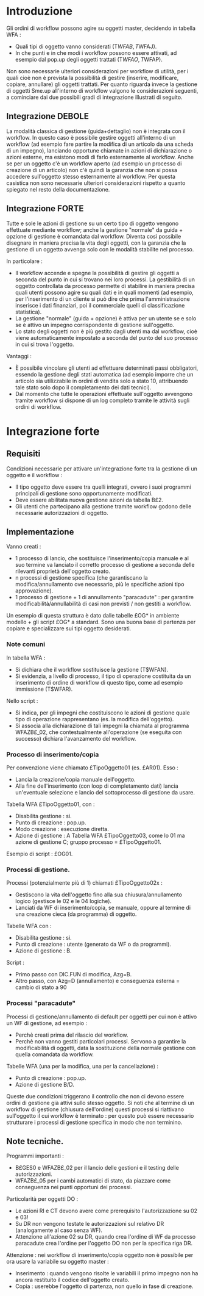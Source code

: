 # Introduzione

Gli ordini di workflow possono agire su oggetti master, decidendo in tabella WFA : 
 * Quali tipi di oggetto vanno considerati (T$WFAB, T$WFAJ).
 * In che punti e in che modi i workflow possono essere attivati, ad esempio dal pop.up degli oggetti trattati (T$WFAO, T$WFAP).

Non sono necessarie ulteriori considerazioni per workflow di utilità, per i quali cioè non è prevista la possibilità di gestire (inserire, modificare, copiare, annullare) gli oggetti trattati.
Per quanto riguarda invece la gestione di oggetti Sme.up all'interno di workflow valgono le considerazioni seguenti, a cominciare dai due possibili gradi di integrazione illustrati di seguito.

## Integrazione DEBOLE

La modalità classica di gestione (guida+dettaglio) non è integrata con il workflow.
In questo caso è possibile gestire oggetti all'interno di un workflow (ad esempio fare partire la modifica di un articolo da una scheda di un impegno), lanciando opportune chiamate in azioni di dichiarazione o azioni esterne, ma esistono modi di farlo esternamente al workflow.
Anche se per un oggetto c'è un workflow aperto (ad esempio un processo di creazione di un articolo) non c'è quindi la garanzia che non si possa accedere sull'oggetto stesso esternamente al workflow.
Per questa casistica non sono necessarie ulteriori considerazioni rispetto a quanto spiegato nel resto della documentazione.

## Integrazione FORTE

Tutte e sole le azioni di gestione su un certo tipo di oggetto vengono effettuate mediante workflow; anche la gestione "normale" da guida + opzione di gestione è comandata dal workflow.
Diventa così possibile disegnare in maniera precisa la vita degli oggetti, con la garanzia che la gestione di un oggetto avvenga solo con le modalità stabilite nel processo.

In particolare : 
 * Il workflow accende e spegne la possibilità di gestire gli oggetti a seconda del punto in cui si trovano nei loro processi. La gestibilità di un oggetto controllata da processo permette di stabilire in maniera precisa quali utenti possono agire su quali dati e in quali momenti (ad esempio, per l'inserimento di un cliente si può dire che prima l'amministrazione inserisce i dati finanziari, poi il commerciale quelli di classificazione statistica).
 * La gestione "normale" (guida + opzione) è attiva per un utente se e solo se è attivo un impegno corrispondente di gestione sull'oggetto.
 * Lo stato degli oggetti non è più gestito dagli utenti ma dal workflow, cioè viene automaticamente impostato a seconda del punto del suo processo in cui si trova l'oggetto.

Vantaggi : 
 * È possibile vincolare gli utenti ad effettuare determinati passi obbligatori, essendo la gestione degli stati automatica (ad esempio imporre che un articolo sia utilizzabile in ordini di vendita solo a stato 10, attribuendo tale stato solo dopo il completamento dei dati tecnici).
  * Dal momento che tutte le operazioni effettuate sull'oggetto avvengono tramite workflow si dispone di un log completo tramite le attività sugli ordini di workflow.

# Integrazione forte

## Requisiti

Condizioni necessarie per attivare un'integrazione forte tra la gestione di un oggetto e il workflow : 
 * Il tipo oggetto deve essere tra quelli integrati, ovvero i suoi programmi principali di gestione sono opportunamente modificati.
 * Deve essere abilitata nuova gestione azioni da tabella B£2.
 * Gli utenti che partecipano alla gestione tramite workflow godono delle necessarie autorizzazioni di oggetto.

## Implementazione

Vanno creati : 
 * 1 processo di lancio, che sostituisce l'inserimento/copia manuale e al suo termine va lanciato il corretto processo di gestione a seconda delle rilevanti proprietà dell'oggetto creato.
 * n processi di gestione specifica (che garantiscano la modifica/annullamento ove necessario, più le specifiche azioni tipo approvazione).
 * 1 processo di gestione + 1 di annullamento "paracadute" :  per garantire modificabilità/annullabilità di casi non previsti / non gestiti a workflow.

Un esempio di questa struttura è dato dalle tabelle £OG* in ambiente modello + gli script £OG* a standard. Sono una buona base di partenza per copiare e specializzare sui tipi oggetto desiderati.

### Note comuni

In tabella WFA : 
 * Si dichiara che il workflow sostituisce la gestione (T$WFAN).
 * Si evidenzia, a livello di processo, il tipo di operazione costituita da un inserimento di ordine di workflow di questo tipo, come ad esempio immissione (T$WFAR).

Nello script : 
 * Si indica, per gli impegni che costituiscono le azioni di gestione quale tipo di operazione rappresentano (es. la modifica dell'oggetto).
 * Si associa alla dichiarazione di tali impegni la chiamata al programma WFAZB£_02, che contestualmente all'operazione (se eseguita con successo) dichiara l'avanzamento del workflow.

### Processo di inserimento/copia

Per convenzione viene chiamato £TipoOggetto01 (es. £AR01). Esso : 
 * Lancia la creazione/copia manuale dell'oggetto.
 * Alla fine dell'inserimento (con loop di completamento dati) lancia un'eventuale selezione e lancio del sottoprocesso di gestione da usare.

Tabella WFA £TipoOggetto01, con : 
 * Disabilita gestione :  sì.
 * Punto di creazione :  pop.up.
 * Modo creazione :  esecuzione diretta.
 * Azione di gestione :  A
Tabella WFA £TipoOggetto03, come lo 01 ma azione di gestione C; gruppo processo = £TipoOggetto01.

Esempio di script :  £OG01.

### Processi di gestione.

Processi (potenzialmente più di 1) chiamati £TipoOggetto02x : 
 * Gestiscono la vita dell'oggetto fino alla sua chiusura/annullamento logico (gestisce le 02 e le 04 logiche).
 * Lanciati da WF di inserimento/copia, se manuale, oppure al termine di una creazione cieca (da programma) di oggetto.

Tabelle WFA con : 
 * Disabilita gestione :  sì.
 * Punto di creazione :  utente (generato da WF o da programmi).
 * Azione di gestione :  B.

Script : 
 * Primo passo con DIC.FUN di modifica, Azg=B.
 * Altro passo, con Azg=D (annullamento) e conseguenza esterna = cambio di stato a 90

### Processi "paracadute"

Processi di gestione/annullamento di default per oggetti per cui non è attivo un WF di gestione, ad esempio : 
 * Perchè creati prima del rilascio del workflow.
 * Perchè non vanno gestiti particolari processi.
Servono a garantire la modificabilità di oggetti, data la sostituzione della normale gestione con quella comandata da workflow.

Tabelle WFA (una per la modifica, una per la cancellazione) : 
 * Punto di creazione :  pop.up.
 * Azione di gestione B/D.

Queste due condizioni triggerano il controllo che non ci devono essere ordini di gestione già attivi sullo stesso oggetto.
Si noti che al termine di un workflow di gestione (chiusura dell'ordine) questi processi si riattivano sull'oggetto il cui workflow è terminato :  per questo può essere necessario strutturare i processi di gestione specifica in modo che non terminino.


## Note tecniche.

Programmi importanti : 
 * B£GES0 e WFAZB£_02 per il lancio delle gestioni e il testing delle autorizzazioni.
 * WFAZB£_05 per i cambi automatici di stato, da piazzare come conseguenza nei punti opportuni dei processi.

Particolarità per oggetti DO : 
 * Le azioni RI e CT devono avere come prerequisito l'autorizzazione su 02 e 03!
 * Su DR non vengono testate le autorizzazioni sul relativo DR (analogamente al caso senza WF).
 * Attenzione all'azione 02 su DR, quando crea l'ordine di WF da processo paracadute crea    l'ordine per l'oggetto DO non per la specifica riga DR.

Attenzione :  nei workflow di inserimento/copia oggetto non è possibile per ora usare la variabile su oggetto master : 
 * Inserimento :  quando vengono risolte le variabili il primo impegno non ha ancora restituito il codice dell'oggetto creato.
 * Copia :  userebbe l'oggetto di partenza, non quello in fase di creazione.
